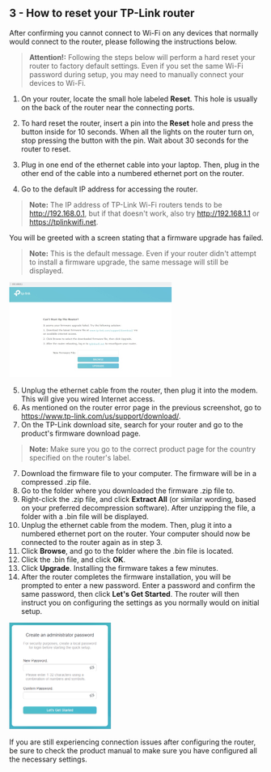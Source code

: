 ## 3 - How to reset your TP-Link router

After confirming you cannot connect to Wi-Fi on any devices that normally would connect to the router, please following the instructions below.

> **Attention!:** Following the steps below will perform a hard reset your router to factory default settings. Even if you set the same Wi-Fi password during setup, you may need to manually connect your devices to Wi-Fi.

1. On your router, locate the small hole labeled **Reset**. This hole is usually on the back of the router near the connecting ports.

2. To hard reset the router, insert a pin into the **Reset** hole and press the button inside for 10 seconds. When all the lights on the router turn on, stop pressing the button with the pin. Wait about 30 seconds for the router to reset.
3. Plug in one end of the ethernet cable into your laptop. Then, plug in the other end of the cable into a numbered ethernet port on the router.
4. Go to the default IP address for accessing the router. 

> **Note:** The IP address of TP-Link Wi-Fi routers tends to be http://192.168.0.1, but if that doesn't work, also try http://192.168.1.1 or https://tplinkwifi.net.

You will be greeted with a screen stating that a firmware upgrade has failed.

> **Note:** This is the default message. Even if your router didn't attempt to install a firmware upgrade, the same message will still be displayed.

<img src="https://github.com/josh-wong/tplink-router-hard-reset/blob/main/images/tp-link_router_error_message.jpg?raw=true" style="zoom:50%;" />

5. Unplug the ethernet cable from the router, then plug it into the modem. This will give you wired Internet access.
6. As mentioned on the router error page in the previous screenshot, go to https://www.tp-link.com/us/support/download/.
7. On the TP-Link download site, search for your router and go to the product's firmware download page.

> **Note:** Make sure you go to the correct product page for the country specified on the router's label.

7. Download the firmware file to your computer. The firmware will be in a compressed .zip file.
6. Go to the folder where you downloaded the firmware .zip file to.
7. Right-click the .zip file, and click **Extract All** (or similar wording, based on your preferred decompression software). After unzipping the file, a folder with a .bin file will be displayed.
8. Unplug the ethernet cable from the modem. Then, plug it into a numbered ethernet port on the router. Your computer should now be connected to the router again as in step 3.
9. Click **Browse**, and go to the folder where the .bin file is located.
10. Click the .bin file, and click **OK**.
11. Click **Upgrade**. Installing the firmware takes a few minutes. 
12. After the router completes the firmware installation, you will be prompted to enter a new password. Enter a password and confirm the same password, then click **Let's Get Started**. The router will then instruct you on configuring the settings as you normally would on initial setup.

<img src="https://github.com/josh-wong/tplink-router-hard-reset/blob/main/images/tp-link_router_password_confirmation.png?raw=true" style="zoom:50%;" />

If you are still experiencing connection issues after configuring the router, be sure to check the product manual to make sure you have configured all the necessary settings.
